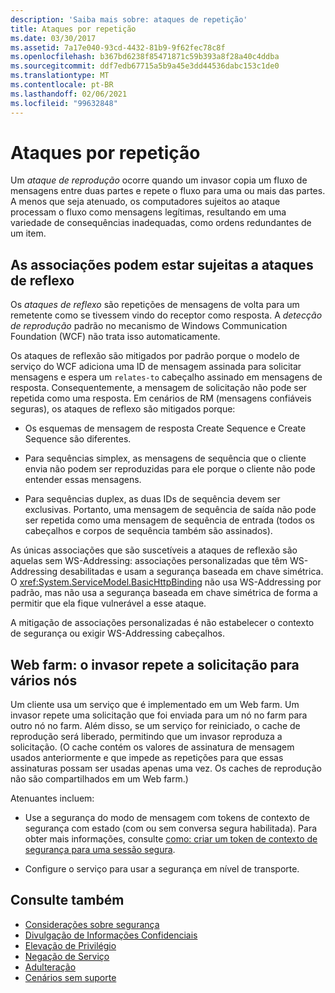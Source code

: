 ```yaml
---
description: 'Saiba mais sobre: ataques de repetição'
title: Ataques por repetição
ms.date: 03/30/2017
ms.assetid: 7a17e040-93cd-4432-81b9-9f62fec78c8f
ms.openlocfilehash: b367bd6238f85471871c59b393a8f28a40c4ddba
ms.sourcegitcommit: ddf7edb67715a5b9a45e3dd44536dabc153c1de0
ms.translationtype: MT
ms.contentlocale: pt-BR
ms.lasthandoff: 02/06/2021
ms.locfileid: "99632848"
---
```

# <a name="replay-attacks"></a>Ataques por repetição

Um *ataque de reprodução* ocorre quando um invasor copia um fluxo de mensagens entre duas partes e repete o fluxo para uma ou mais das partes. A menos que seja atenuado, os computadores sujeitos ao ataque processam o fluxo como mensagens legítimas, resultando em uma variedade de consequências inadequadas, como ordens redundantes de um item.  
  
## <a name="bindings-may-be-subject-to-reflection-attacks"></a>As associações podem estar sujeitas a ataques de reflexo  

 Os *ataques de reflexo* são repetições de mensagens de volta para um remetente como se tivessem vindo do receptor como resposta. A *detecção de reprodução* padrão no mecanismo de Windows Communication Foundation (WCF) não trata isso automaticamente.  
  
 Os ataques de reflexão são mitigados por padrão porque o modelo de serviço do WCF adiciona uma ID de mensagem assinada para solicitar mensagens e espera um `relates-to` cabeçalho assinado em mensagens de resposta. Consequentemente, a mensagem de solicitação não pode ser repetida como uma resposta. Em cenários de RM (mensagens confiáveis seguras), os ataques de reflexo são mitigados porque:  
  
- Os esquemas de mensagem de resposta Create Sequence e Create Sequence são diferentes.  
  
- Para sequências simplex, as mensagens de sequência que o cliente envia não podem ser reproduzidas para ele porque o cliente não pode entender essas mensagens.  
  
- Para sequências duplex, as duas IDs de sequência devem ser exclusivas. Portanto, uma mensagem de sequência de saída não pode ser repetida como uma mensagem de sequência de entrada (todos os cabeçalhos e corpos de sequência também são assinados).  
  
 As únicas associações que são suscetíveis a ataques de reflexão são aquelas sem WS-Addressing: associações personalizadas que têm WS-Addressing desabilitadas e usam a segurança baseada em chave simétrica. O <xref:System.ServiceModel.BasicHttpBinding> não usa WS-Addressing por padrão, mas não usa a segurança baseada em chave simétrica de forma a permitir que ela fique vulnerável a esse ataque.  
  
 A mitigação de associações personalizadas é não estabelecer o contexto de segurança ou exigir WS-Addressing cabeçalhos.  
  
## <a name="web-farm-attacker-replays-request-to-multiple-nodes"></a>Web farm: o invasor repete a solicitação para vários nós  

 Um cliente usa um serviço que é implementado em um Web farm. Um invasor repete uma solicitação que foi enviada para um nó no farm para outro nó no farm. Além disso, se um serviço for reiniciado, o cache de reprodução será liberado, permitindo que um invasor reproduza a solicitação. (O cache contém os valores de assinatura de mensagem usados anteriormente e que impede as repetições para que essas assinaturas possam ser usadas apenas uma vez. Os caches de reprodução não são compartilhados em um Web farm.)  
  
 Atenuantes incluem:  
  
- Use a segurança do modo de mensagem com tokens de contexto de segurança com estado (com ou sem conversa segura habilitada). Para obter mais informações, consulte [como: criar um token de contexto de segurança para uma sessão segura](how-to-create-a-security-context-token-for-a-secure-session.md).  
  
- Configure o serviço para usar a segurança em nível de transporte.  
  
## <a name="see-also"></a>Consulte também

- [Considerações sobre segurança](security-considerations-in-wcf.md)
- [Divulgação de Informações Confidenciais](information-disclosure.md)
- [Elevação de Privilégio](elevation-of-privilege.md)
- [Negação de Serviço](denial-of-service.md)
- [Adulteração](tampering.md)
- [Cenários sem suporte](unsupported-scenarios.md)
